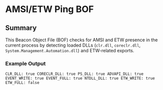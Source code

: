 # AMSI/ETW Ping BOF

## Summary

This Beacon Object File (BOF) checks for AMSI and ETW presence in the current process by detecting loaded DLLs (`clr.dll`, `coreclr.dll`, `System.Management.Automation.dll`) and ETW-related exports.

### Example Output

```
CLR_DLL: true CORECLR_DLL: true PS_DLL: true ADVAPI_DLL: true EVENT_WRITE: true EVENT_FULL: true NTDLL_DLL: true ETW_WRITE: true ETW_FULL: false
```
